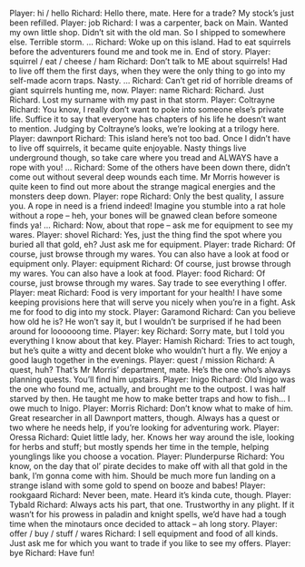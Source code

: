 Player: hi / hello
Richard: Hello there, mate. Here for a trade? My stock’s just been refilled.
Player: job
Richard: I was a carpenter, back on Main. Wanted my own little shop. Didn’t sit with the old man. So I shipped to somewhere else. Terrible storm. …
Richard: Woke up on this island. Had to eat squirrels before the adventurers found me and took me in. End of story.
Player: squirrel / eat / cheese / ham
Richard: Don’t talk to ME about squirrels! <shudders> Had to live off them the first days, when they were the only thing to go into my self-made acorn traps. Nasty. …
Richard: Can’t get rid of horrible dreams of giant squirrels hunting me, now.
Player: name
Richard: Richard. Just Richard. Lost my surname with my past in that storm. <winks>
Player: Coltrayne
Richard: You know, I really don’t want to poke into someone else’s private life. Suffice it to say that everyone has chapters of his life he doesn’t want to mention. Judging by Coltrayne’s looks, we’re looking at a trilogy here.
Player: dawnport
Richard: This island here’s not too bad. Once I didn’t have to live off squirrels, it became quite enjoyable. Nasty things live underground though, so take care where you tread and ALWAYS have a rope with you! …
Richard: Some of the others have been down there, didn’t come out without several deep wounds each time. Mr Morris however is quite keen to find out more about the strange magical energies and the monsters deep down.
Player: rope
Richard: Only the best quality, I assure you. A rope in need is a friend indeed! Imagine you stumble into a rat hole without a rope – heh, your bones will be gnawed clean before someone finds ya! …
Richard: Now, about that rope – ask me for equipment to see my wares. <winks>
Player: shovel
Richard: Yes, just the thing find the spot where you buried all that gold, eh? <winks> Just ask me for equipment.
Player: trade
Richard: Of course, just browse through my wares. You can also have a look at food or equipment only.
Player: equipment
Richard: Of course, just browse through my wares. You can also have a look at food.
Player: food
Richard: Of course, just browse through my wares. Say trade to see everything I offer.
Player: meat
Richard: Food is very important for your health! I have some keeping provisions here that will serve you nicely when you’re in a fight. Ask me for food to dig into my stock.
Player: Garamond
Richard: Can you believe how old he is? He won’t say it, but I wouldn’t be surprised if he had been around for loooooong time.
Player: key
Richard: Sorry mate, but I told you everything I know about that key.
Player: Hamish
Richard: Tries to act tough, but he’s quite a witty and decent bloke who wouldn’t hurt a fly. We enjoy a good laugh together in the evenings.
Player: quest / mission
Richard: A quest, huh? That’s Mr Morris’ department, mate. He’s the one who’s always planning quests. You’ll find him upstairs.
Player: Inigo
Richard: Old Inigo was the one who found me, actually, and brought me to the outpost. I was half starved by then. He taught me how to make better traps and how to fish… I owe much to Inigo.
Player: Morris
Richard: Don’t know what to make of him. Great researcher in all Dawnport matters, though. Always has a quest or two where he needs help, if you’re looking for adventuring work.
Player: Oressa
Richard: Quiet little lady, her. Knows her way around the isle, looking for herbs and stuff; but mostly spends her time in the temple, helping younglings like you choose a vocation.
Player: Plunderpurse
Richard: You know, on the day that ol’ pirate decides to make off with all that gold in the bank, I’m gonna come with him. Should be much more fun landing on a strange island with some gold to spend on booze and babes! <winks>
Player: rookgaard
Richard: <shrugs> Never been, mate. Heard it’s kinda cute, though.
Player: Tybald
Richard: Always acts his part, that one. Trustworthy in any plight. If it wasn’t for his prowess in paladin and knight spells, we’d have had a tough time when the minotaurs once decided to attack – ah long story.
Player: offer / buy / stuff / wares
Richard: I sell equipment and food of all kinds. Just ask me for which you want to trade if you like to see my offers.
Player: bye
Richard: Have fun!